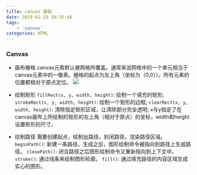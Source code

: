 ```yaml
---
title: canvas 基础
date: 2019-02-19 10:35:44
tags: 
    - 'canvas'
categories: HTML
---
```


### Canvas

- 画布栅格
canvas元素默认被网格所覆盖。通常来说网格中的一个单元相当于canvas元素中的一像素。栅格的起点为左上角（坐标为（0,0））。所有元素的位置都相对于原点定位。
![](https://mdn.mozillademos.org/files/224/Canvas_default_grid.png)

- 绘制矩形
`fillRect(x, y, width, height)`: 绘制一个填充的矩形;
`strokeRect(x, y, width, height)`: 绘制一个矩形的边框;
`clearRect(x, y, width, height)`: 清除指定矩形区域，让清除部分完全透明;
x与y指定了在canvas画布上所绘制的矩形的左上角（相对于原点）的坐标，width和height设置矩形的尺寸。

- 绘制路径
需要创建起点，绘制出路径，封闭路径，渲染路径区域。
`beginPath()`: 新建一条路径，生成之后，图形绘制命令被指向到路径上生成路径。
`closePath()`: 闭合路径之后图形绘制命令又重新指向到上下文中。
`stroke()`: 通过线条来绘制图形轮廓。
`fill()`: 通过填充路径的内容区域生成实心的图形。